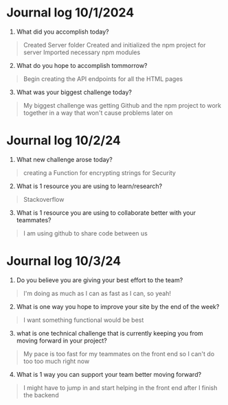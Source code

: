# Journal log 10/1/2024

1. What did you accomplish today?
> Created Server folder
> Created and initialized the npm project for server
> Imported necessary npm modules

2. What do you hope to accomplish tommorrow?
> Begin creating the API endpoints for all the HTML pages

3. What was your biggest challenge today?
> My biggest challenge was getting Github and the npm project to work together in a way that won't cause problems later on

# Journal log 10/2/24

1. What new challenge arose today?
> creating a Function for encrypting strings for Security

2. What is 1 resource you are using to learn/research?
> Stackoverflow

3. What is 1 resource you are using to collaborate better with your teammates?
> I am using github to share code between us

# Journal log 10/3/24

1. Do you believe you are giving your best effort to the team?
> I'm doing as much as I can as fast as I can, so yeah!

2. What is one way you hope to improve your site by the end of the week?
> I want something functional would be best

3. what is one technical challenge that is currently keeping you from moving forward in your project?
> My pace is too fast for my teammates on the front end so I can't do too too much right now

4. What is 1 way you can support your team better moving forward?
> I might have to jump in and start helping in the front end after I finish the backend